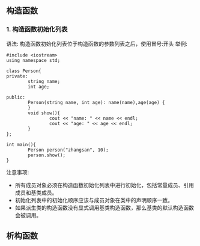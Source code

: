 ## 构造函数
### 1. 构造函数初始化列表
语法: 
构造函数初始化列表位于构造函数的参数列表之后，使用冒号:开头
举例:
```
#include <iostream>
using namespace std;

class Person{
private:
        string name;
        int age;

public:
        Person(string name, int age): name(name),age(age) {
        }
        void show(){
                cout << "name: " << name << endl;
                cout << "age: " << age << endl;
        }
};

int main(){
        Person person("zhangsan", 10);
        person.show();
}
```

注意事项:
* 所有成员对象必须在构造函数初始化列表中进行初始化，包括常量成员、引用成员和基类成员。
* 初始化列表中的初始化顺序应该与成员对象在类中的声明顺序一致。
* 如果派生类的构造函数没有显式调用基类构造函数，那么基类的默认构造函数会被调用。

## 析构函数

